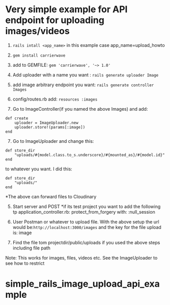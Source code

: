 # Very simple example for API endpoint for uploading images/videos

1) `rails intall <app_name>` in this example case app_name=upload_howto

2) `gem install carrierwave`

3) add to GEMFILE: `gem 'carrierwave', '~> 1.0'`

4) Add uploader with a name you want : `rails generate uploader Image`

4) add image arbitrary endpoint you want: `rails generate controller Images`

5) config/routes.rb add: `resources :images`

6) Go to ImageController(if you named the above Images) and add:

```
def create
    uploader = ImageUploader.new
    uploader.store!(params[:image])
end
```

7) Go to ImageUploader and change this:
```
def store_dir
    "uploads/#{model.class.to_s.underscore}/#{mounted_as}/#{model.id}"
end
```

to whatever you want. I did this:
```
def store_dir
    "uploads/"
end
```

*The above can forward files to Cloudinary

5) Start server and POST
*if its test project you want to add the following tp application_controller.rb:
protect_from_forgery with: :null_session

6) User Postman or whatever to upload file. With the above setup the url would be:`http://localhost:3000/images` and the key for the file upload is: image

7) Find the file tom projectdir/public/uploads if you used the above steps including file path

Note: This works for images, files, videos etc. See the ImageUploader to see how to restrict

# simple_rails_image_upload_api_example
